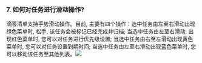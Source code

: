 ### 7. 如何对任务进行滑动操作?
滴答清单支持手势滑动操作。目前, 主要有四个操作：选中任务由左至右滑动出现绿色菜单时, 松手, 该任务会被标记已经完成并归档; 当选中任务由左至右滑动, 出现红色菜单时, 您可以对任务进行优先级设置; 当选中任务由右至左滑动出现黄色菜单时, 您可以对任务设置到期时间; 当选中任务由左至右滑动出现蓝色菜单时, 您可以移动该任务至其他列表。![](../images/image032.png)
